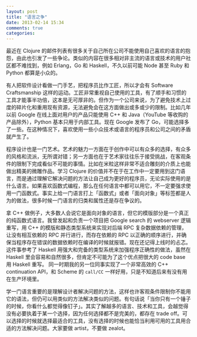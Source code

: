 ```yaml
---
layout: post
title: "语言之争"
date: 2013-02-14 15:34
comments: true
categories: 
---
```


最近在 Clojure 的邮件列表有很多关于自己所在公司不能使用自己喜欢的语言的抱怨，由此也引发了一些争论。类似的内容在很多相对非主流的语言或技术的用户社区都不难找到，例如 Erlang，Go 和 Haskell，不久以前可能 Node 甚至 Ruby 和 Python 都算是小众的。

<!--more-->

有人把软件设计看做一门手艺，把程序员比作工匠，所以才会有 Software Craftsmanship 这样的运动。工匠非常重视自己使用的工具，有了顺手和习惯的工具才能事半功倍，这本是无可厚非的。但作为一个公司来说，为了避免技术上过度的碎片化和重用现有资源，无法避免会在这方面做出或多或少的限制。比如几年以前 Google 在线上面对用户的产品只能使用 C++ 和 Java（YouTube 等收购的产品除外），Python 基本只用于内部工具。现在 Google 发布了 Go，可能选择多了一些。在这种情况下，喜欢使用一些小众技术或语言的程序员和公司之间的矛盾就产生了。

程序设计也是一门艺术。艺术的魅力一方面在于创作中可以有众多的选择，有众多的风格和流派，无所谓对错；另一方面也在于艺术家往往乐于接受挑战，在客观条件的限制下完成看似不可能的事情。比如在米粒这样非常不适合雕刻的介质上也能做出精美的微雕作品。学习 Clojure 的价值并不在于在工作中一定要用到这门语言，而是通过理解它解决问题的方法让自己成为更好的程序员，无论实际使用的是什么语言。如果喜欢函数式编程，那么在任何语言中都可以用它，不一定要强求使用一门函数式。事实上给一门语言打上「函数式」或者「面向对象」等标签都是人为的做法，很多时候一门语言的归类和属性还是存在争议的。

拿 C++ 做例子，大多数人会说它是面向对象的语言，但它的模版部分是一个真正的纯函数式语言。我曾发起和负责一个项目把 Google search 的 webserver 逻辑重写，用 C++ 的模版和静态类型系统来实现对后端 RPC 复杂数据依赖的管理，让没有相互依赖的 RPC 并行进行，而存在依赖的 RPC 以正确的顺序进行，并确保当程序存在错误的数据依赖时在编译的时候就报错。现在还记得上线时的忐忑。这件事参考了 Haskell 用强大和完备的类型系统来加强程序正确性的做法，虽然在 Haskell 里会容易和自然很多，但肯定不可能为了这个优点把很大的 code base 用 Haskell 重写。 同一时期我的另一位同事实现了一个非常高效的 C++ continuation API，和 Scheme 的 `call/CC` 一样好用，只是不知道后来有没有用在生产环境里。

学一门语言重要的是理解设计者解决问题的方法，这样也许客观条件限制你不能用它的语法，但仍可以用类似的方法解决类似的问题。有句话说「当你只有一个锤子的时候，你看什么都觉得像钉子」。其实了解越多的语言、技术和工具，会越觉得没有必要执着于某一个选择，因为任何选择都不是完美的，都存在 trade off。可以选择的时候就选择最适合的工具，没有选择的时候也能恰当利用可用的工具用合适的方法解决问题。大家要做 artist，不要做 zealot。